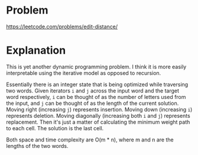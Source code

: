 # Problem

https://leetcode.com/problems/edit-distance/

# Explanation

This is yet another dynamic programming problem. I think it is more easily interpretable using the iterative model as opposed to recursion.

Essentially there is an integer state that is being optimized while traversing two words. Given iterators `i` and `j` across the input word and the target word respectively, `i` can be thought of as the number of letters used from the input, and `j` can be thought of as the length of the current solution. Moving right (increasing `j`) represents insertion. Moving down (increasing `i`) represents deletion. Moving diagonally (increasing both `i` and `j`) represents replacement. Then it's just a matter of calculating the minimum weight path to each cell. The solution is the last cell.

Both space and time complexity are O(m * n), where m and n are the lengths of the two words.

